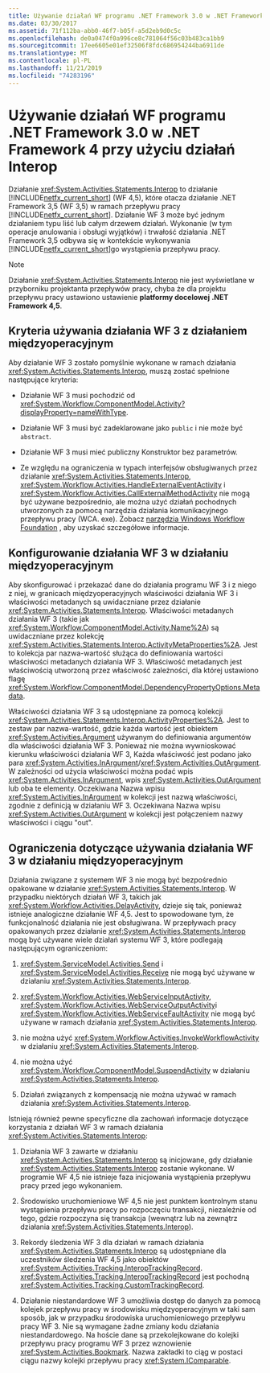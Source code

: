 ```yaml
---
title: Używanie działań WF programu .NET Framework 3.0 w .NET Framework 4 przy użyciu działań Interop
ms.date: 03/30/2017
ms.assetid: 71f112ba-abb0-46f7-b05f-a5d2eb9d0c5c
ms.openlocfilehash: de0a0474f0a996ce8c781064f56c03b483ca1bb9
ms.sourcegitcommit: 17ee6605e01ef32506f8fdc686954244ba6911de
ms.translationtype: MT
ms.contentlocale: pl-PL
ms.lasthandoff: 11/21/2019
ms.locfileid: "74283196"
---
```

# <a name="using-net-framework-30-wf-activities-in-net-framework-4-with-the-interop-activity"></a>Używanie działań WF programu .NET Framework 3.0 w .NET Framework 4 przy użyciu działań Interop
Działanie <xref:System.Activities.Statements.Interop> to działanie [!INCLUDE[netfx_current_short](../../../includes/netfx-current-short-md.md)] (WF 4,5), które otacza działanie .NET Framework 3,5 (WF 3,5) w ramach przepływu pracy [!INCLUDE[netfx_current_short](../../../includes/netfx-current-short-md.md)]. Działanie WF 3 może być jednym działaniem typu liść lub całym drzewem działań. Wykonanie (w tym operacje anulowania i obsługi wyjątków) i trwałość działania .NET Framework 3,5 odbywa się w kontekście wykonywania [!INCLUDE[netfx_current_short](../../../includes/netfx-current-short-md.md)]go wystąpienia przepływu pracy.  
  
> [!NOTE]
> Działanie <xref:System.Activities.Statements.Interop> nie jest wyświetlane w przyborniku projektanta przepływów pracy, chyba że dla projektu przepływu pracy ustawiono ustawienie **platformy docelowej** **.NET Framework 4,5**.  
  
## <a name="criteria-for-using-a-wf-3-activity-with-an-interop-activity"></a>Kryteria używania działania WF 3 z działaniem międzyoperacyjnym  
 Aby działanie WF 3 zostało pomyślnie wykonane w ramach działania <xref:System.Activities.Statements.Interop>, muszą zostać spełnione następujące kryteria:  
  
- Działanie WF 3 musi pochodzić od <xref:System.Workflow.ComponentModel.Activity?displayProperty=nameWithType>.  
  
- Działanie WF 3 musi być zadeklarowane jako `public` i nie może być `abstract`.  
  
- Działanie WF 3 musi mieć publiczny Konstruktor bez parametrów.  
  
- Ze względu na ograniczenia w typach interfejsów obsługiwanych przez działanie <xref:System.Activities.Statements.Interop>, <xref:System.Workflow.Activities.HandleExternalEventActivity> i <xref:System.Workflow.Activities.CallExternalMethodActivity> nie mogą być używane bezpośrednio, ale można użyć działań pochodnych utworzonych za pomocą narzędzia działania komunikacyjnego przepływu pracy (WCA. exe). Zobacz [narzędzia Windows Workflow Foundation](https://go.microsoft.com/fwlink/?LinkId=178889) , aby uzyskać szczegółowe informacje.  
  
## <a name="configuring-a-wf-3-activity-within-an-interop-activity"></a>Konfigurowanie działania WF 3 w działaniu międzyoperacyjnym  
 Aby skonfigurować i przekazać dane do działania programu WF 3 i z niego z niej, w granicach międzyoperacyjnych właściwości działania WF 3 i właściwości metadanych są uwidaczniane przez działanie <xref:System.Activities.Statements.Interop>. Właściwości metadanych działania WF 3 (takie jak <xref:System.Workflow.ComponentModel.Activity.Name%2A>) są uwidaczniane przez kolekcję <xref:System.Activities.Statements.Interop.ActivityMetaProperties%2A>. Jest to kolekcja par nazwa-wartość służąca do definiowania wartości właściwości metadanych działania WF 3. Właściwość metadanych jest właściwością utworzoną przez właściwość zależności, dla której ustawiono flagę <xref:System.Workflow.ComponentModel.DependencyPropertyOptions.Metadata>.  
  
 Właściwości działania WF 3 są udostępniane za pomocą kolekcji <xref:System.Activities.Statements.Interop.ActivityProperties%2A>. Jest to zestaw par nazwa-wartość, gdzie każda wartość jest obiektem <xref:System.Activities.Argument> używanym do definiowania argumentów dla właściwości działania WF 3. Ponieważ nie można wywnioskować kierunku właściwości działania WF 3, Każda właściwość jest podano jako para <xref:System.Activities.InArgument>/<xref:System.Activities.OutArgument>. W zależności od użycia właściwości można podać wpis <xref:System.Activities.InArgument>, wpis <xref:System.Activities.OutArgument> lub oba te elementy. Oczekiwana Nazwa wpisu <xref:System.Activities.InArgument> w kolekcji jest nazwą właściwości, zgodnie z definicją w działaniu WF 3. Oczekiwana Nazwa wpisu <xref:System.Activities.OutArgument> w kolekcji jest połączeniem nazwy właściwości i ciągu "out".  
  
## <a name="limitations-of-using-a-wf-3-activity-within-an-interop-activity"></a>Ograniczenia dotyczące używania działania WF 3 w działaniu międzyoperacyjnym  
 Działania związane z systemem WF 3 nie mogą być bezpośrednio opakowane w działanie <xref:System.Activities.Statements.Interop>. W przypadku niektórych działań WF 3, takich jak <xref:System.Workflow.Activities.DelayActivity>, dzieje się tak, ponieważ istnieje analogiczne działanie WF 4,5. Jest to spowodowane tym, że funkcjonalność działania nie jest obsługiwana. W przepływach pracy opakowanych przez działanie <xref:System.Activities.Statements.Interop> mogą być używane wiele działań systemu WF 3, które podlegają następującym ograniczeniom:  
  
1. <xref:System.ServiceModel.Activities.Send> i <xref:System.ServiceModel.Activities.Receive> nie mogą być używane w działaniu <xref:System.Activities.Statements.Interop>.  
  
2. <xref:System.Workflow.Activities.WebServiceInputActivity>, <xref:System.Workflow.Activities.WebServiceOutputActivity>i <xref:System.Workflow.Activities.WebServiceFaultActivity> nie mogą być używane w ramach działania <xref:System.Activities.Statements.Interop>.  
  
3. nie można użyć <xref:System.Workflow.Activities.InvokeWorkflowActivity> w działaniu <xref:System.Activities.Statements.Interop>.  
  
4. nie można użyć <xref:System.Workflow.ComponentModel.SuspendActivity> w działaniu <xref:System.Activities.Statements.Interop>.  
  
5. Działań związanych z kompensacją nie można używać w ramach działania <xref:System.Activities.Statements.Interop>.  
  
 Istnieją również pewne specyficzne dla zachowań informacje dotyczące korzystania z działań WF 3 w ramach działania <xref:System.Activities.Statements.Interop>:  
  
1. Działania WF 3 zawarte w działaniu <xref:System.Activities.Statements.Interop> są inicjowane, gdy działanie <xref:System.Activities.Statements.Interop> zostanie wykonane. W programie WF 4,5 nie istnieje faza inicjowania wystąpienia przepływu pracy przed jego wykonaniem.  
  
2. Środowisko uruchomieniowe WF 4,5 nie jest punktem kontrolnym stanu wystąpienia przepływu pracy po rozpoczęciu transakcji, niezależnie od tego, gdzie rozpoczyna się transakcja (wewnątrz lub na zewnątrz działania <xref:System.Activities.Statements.Interop>).  
  
3. Rekordy śledzenia WF 3 dla działań w ramach działania <xref:System.Activities.Statements.Interop> są udostępniane dla uczestników śledzenia WF 4,5 jako obiektów <xref:System.Activities.Tracking.InteropTrackingRecord>. <xref:System.Activities.Tracking.InteropTrackingRecord> jest pochodną <xref:System.Activities.Tracking.CustomTrackingRecord>.  
  
4. Działanie niestandardowe WF 3 umożliwia dostęp do danych za pomocą kolejek przepływu pracy w środowisku międzyoperacyjnym w taki sam sposób, jak w przypadku środowiska uruchomieniowego przepływu pracy WF 3. Nie są wymagane żadne zmiany kodu działania niestandardowego. Na hoście dane są przekolejkowane do kolejki przepływu pracy programu WF 3 przez wznowienie <xref:System.Activities.Bookmark>. Nazwa zakładki to ciąg w postaci ciągu nazwy kolejki przepływu pracy <xref:System.IComparable>.
